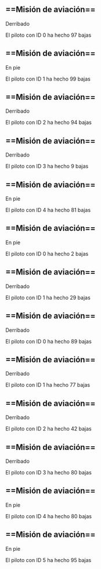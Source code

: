 ## ==Misión de aviación==

Derribado

El piloto con ID 0 ha hecho 97 bajas

## ==Misión de aviación==

En pie

El piloto con ID 1 ha hecho 99 bajas

## ==Misión de aviación==

Derribado

El piloto con ID 2 ha hecho 94 bajas

## ==Misión de aviación==

Derribado

El piloto con ID 3 ha hecho 9 bajas

## ==Misión de aviación==

En pie

El piloto con ID 4 ha hecho 81 bajas

## ==Misión de aviación==

En pie

El piloto con ID 0 ha hecho 2 bajas

## ==Misión de aviación==

Derribado

El piloto con ID 1 ha hecho 29 bajas

## ==Misión de aviación==

Derribado

El piloto con ID 0 ha hecho 89 bajas

## ==Misión de aviación==

Derribado

El piloto con ID 1 ha hecho 77 bajas

## ==Misión de aviación==

Derribado

El piloto con ID 2 ha hecho 42 bajas

## ==Misión de aviación==

Derribado

El piloto con ID 3 ha hecho 80 bajas

## ==Misión de aviación==

En pie

El piloto con ID 4 ha hecho 80 bajas

## ==Misión de aviación==

En pie

El piloto con ID 5 ha hecho 95 bajas

